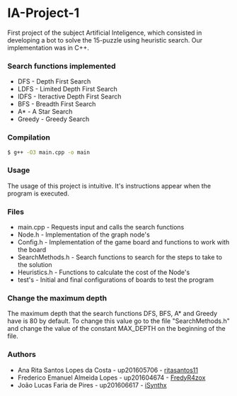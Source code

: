 # IA-Project-1
First project of the subject Artificial Inteligence, which consisted in developing a bot to solve the 15-puzzle using heuristic search.
Our implementation was in C++.


### Search functions implemented
* DFS - Depth First Search
* LDFS - Limited Depth First Search
* IDFS - Iteractive Depth First Search
* BFS - Breadth First Search
* A* - A Star Search
* Greedy - Greedy Search


### Compilation
``` bash
$ g++ -O3 main.cpp -o main
```

### Usage
The usage of this project is intuitive. It's instructions appear when the program is executed.


### Files
* main.cpp - Requests input and calls the search functions
* Node.h - Implementation of the graph node's
* Config.h 	- Implementation of the game board and functions to work with the board
* SearchMethods.h - Search functions to search for the steps to take to the solution
* Heuristics.h - Functions to calculate the cost of the Node's
* test's - Initial and final configurations of boards to test the program


### Change the maximum depth
The maximum depth that the search functions DFS, BFS, A* and Greedy have is 80 by default.
To change this value go to the file "SearchMethods.h" and change the value of the constant MAX_DEPTH on the beginning of the file.


### Authors
* Ana Rita Santos Lopes da Costa - up201605706 - [ritasantos11](https://www.github.com/ritasantos11)
* Frederico Emanuel Almeida Lopes - up201604674 - [FredyR4zox](https://www.github.com/FredyR4zox)
* João Lucas Faria de Pires - up201606617 - [iSynthx](https://www.github.com/iSynthx)
